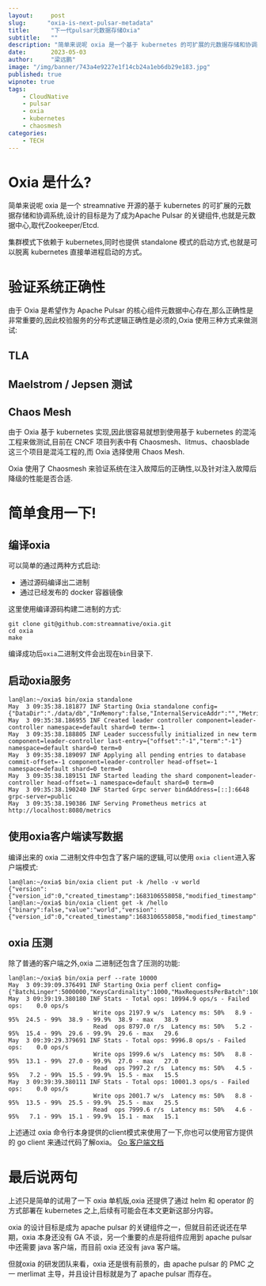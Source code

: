 ```yaml
---
layout:     post 
slug:      "oxia-is-next-pulsar-metadata"
title:      "下一代pulsar元数据存储Oxia"
subtitle:   ""
description: "简单来说呢 oxia 是一个基于 kubernetes 的可扩展的元数据存储和协调系统,设计的目标是为了成为Apache Pulsar 的关键组件,也就是元数据中心,取代Zookeeper/Etcd."
date:       2023-05-03
author:     "梁远鹏"
image: "/img/banner/743a4e9227e1f14cb24a1eb6db29e183.jpg"
published: true
wipnote: true
tags:
    - CloudNative
    - pulsar
    - oxia
    - kubernetes
    - chaosmesh
categories: 
    - TECH
---
```


# Oxia 是什么?

简单来说呢 oxia 是一个 streamnative 开源的基于 kubernetes 的可扩展的元数据存储和协调系统,设计的目标是为了成为Apache Pulsar 的关键组件,也就是元数据中心,取代Zookeeper/Etcd.  

集群模式下依赖于 kubernetes,同时也提供 standalone 模式的启动方式,也就是可以脱离 kubernetes 直接单进程启动的方式。

# 验证系统正确性

由于 Oxia 是希望作为 Apache Pulsar 的核心组件元数据中心存在,那么正确性是非常重要的,因此校验服务的分布式逻辑正确性是必须的,Oxia 使用三种方式来做测试:

## TLA

## Maelstrom / Jepsen 测试

## Chaos Mesh

由于 Oxia 基于 kubernetes 实现,因此很容易就想到使用基于 kubernetes 的混沌工程来做测试,目前在 CNCF 项目列表中有 Chaosmesh、litmus、chaosblade 这三个项目是混沌工程的,而 Oxia 选择使用 Chaos Mesh.

Oxia 使用了 Chaosmesh 来验证系统在注入故障后的正确性,以及针对注入故障后降级的性能是否合适.

# 简单食用一下!  

## 编译oxia

可以简单的通过两种方式启动:

- 通过源码编译出二进制
- 通过已经发布的 docker 容器镜像

这里使用编译源码构建二进制的方式:

```
git clone git@github.com:streamnative/oxia.git
cd oxia
make
```

编译成功后`oxia`二进制文件会出现在`bin`目录下.

## 启动oxia服务

```shell
lan@lan:~/oxia$ bin/oxia standalone
May  3 09:35:38.181877 INF Starting Oxia standalone config={"DataDir":"./data/db","InMemory":false,"InternalServiceAddr":"","MetricsServiceAddr":"0.0.0.0:8080","NotificationsRetentionTime":3600000000000,"NumShards":1,"PublicServiceAddr":"0.0.0.0:6648","WalDir":"./data/wal","WalRetentionTime":3600000000000}
May  3 09:35:38.186955 INF Created leader controller component=leader-controller namespace=default shard=0 term=-1
May  3 09:35:38.188805 INF Leader successfully initialized in new term component=leader-controller last-entry={"offset":"-1","term":"-1"} namespace=default shard=0 term=0
May  3 09:35:38.189097 INF Applying all pending entries to database commit-offset=-1 component=leader-controller head-offset=-1 namespace=default shard=0 term=0
May  3 09:35:38.189151 INF Started leading the shard component=leader-controller head-offset=-1 namespace=default shard=0 term=0
May  3 09:35:38.190240 INF Started Grpc server bindAddress=[::]:6648 grpc-server=public
May  3 09:35:38.190386 INF Serving Prometheus metrics at http://localhost:8080/metrics
```

## 使用oxia客户端读写数据

编译出来的 oxia 二进制文件中包含了客户端的逻辑,可以使用 `oxia client`进入客户端模式:

```shell
lan@lan:~/oxia$ bin/oxia client put -k /hello -v world
{"version":{"version_id":0,"created_timestamp":1683106558058,"modified_timestamp":1683106558058,"modifications_count":0}}
lan@lan:~/oxia$ bin/oxia client get -k /hello
{"binary":false,"value":"world","version":{"version_id":0,"created_timestamp":1683106558058,"modified_timestamp":1683106558058,"modifications_count":0}}
```

## oxia 压测

除了普通的客户端之外,oxia 二进制还包含了压测的功能:

```shell
lan@lan:~/oxia$ bin/oxia perf --rate 10000
May  3 09:39:09.376491 INF Starting Oxia perf client config={"BatchLinger":5000000,"KeysCardinality":1000,"MaxRequestsPerBatch":1000,"Namespace":"default","ReadPercentage":80,"RequestRate":10000,"RequestTimeout":30000000000,"ServiceAddr":"localhost:6648","ValueSize":128}
May  3 09:39:19.380180 INF Stats - Total ops: 10994.9 ops/s - Failed ops:    0.0 ops/s
                        Write ops 2197.9 w/s  Latency ms: 50%   8.9 - 95%  24.5 - 99%  38.9 - 99.9%  38.9 - max   38.9
                        Read  ops 8797.0 r/s  Latency ms: 50%   5.2 - 95%  15.4 - 99%  29.6 - 99.9%  29.6 - max   29.6
May  3 09:39:29.379691 INF Stats - Total ops: 9996.8 ops/s - Failed ops:    0.0 ops/s
                        Write ops 1999.6 w/s  Latency ms: 50%   8.8 - 95%  13.1 - 99%  27.0 - 99.9%  27.0 - max   27.0
                        Read  ops 7997.2 r/s  Latency ms: 50%   4.5 - 95%   7.2 - 99%  15.5 - 99.9%  15.5 - max   15.5
May  3 09:39:39.380111 INF Stats - Total ops: 10001.3 ops/s - Failed ops:    0.0 ops/s
                        Write ops 2001.7 w/s  Latency ms: 50%   8.8 - 95%  13.5 - 99%  25.5 - 99.9%  25.5 - max   25.5
                        Read  ops 7999.6 r/s  Latency ms: 50%   4.6 - 95%   7.1 - 99%  15.1 - 99.9%  15.1 - max   15.1
```  

上述通过 oxia 命令行本身提供的client模式来使用了一下,你也可以使用官方提供的 go client 来通过代码了解oxia。 [Go 客户端文档](https://github.com/streamnative/oxia/blob/main/docs/go-api.md) 

# 最后说两句

上述只是简单的试用了一下 oxia 单机版,oxia 还提供了通过 helm 和 operator 的方式部署在 kubernetes 之上,后续有可能会在本文更新这部分内容。

oxia 的设计目标是成为 apache pulsar 的关键组件之一，但就目前还说还在早期，oxia 本身还没有 GA 不谈，另一个重要的点是将组件应用到 apache pulsar 中还需要 java 客户端，而目前 oxia 还没有 java 客户端。

但就oxia 的研发团队来看，oxia 还是很有前景的，由 apache pulsar 的 PMC 之一 merlimat 主导，并且设计目标就是为了 apache pulsar 而存在。
